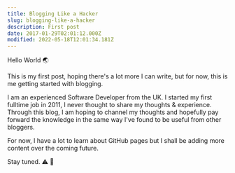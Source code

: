 ```yaml
---
title: Blogging Like a Hacker
slug: blogging-like-a-hacker
description: First post
date: 2017-01-29T02:01:12.000Z
modified: 2022-05-18T12:01:34.181Z
---
```

Hello World :earth_asia:

This is my first post, hoping there's a lot more I can write, but for now, this is me getting started with blogging.

I am an experienced Software Developer from the UK. I started my first fulltime job in 2011, I never thought to share my thoughts & experience. Through this blog, I am hoping to channel my thoughts and hopefully pay forward the knowledge in the same way I've found to be useful from other bloggers.

For now, I have a lot to learn about GitHub pages but I shall be adding more content over the coming future.

Stay tuned. :warning: :construction:
